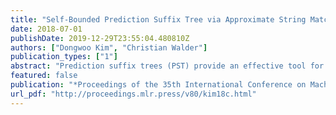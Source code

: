```yaml
---
title: "Self-Bounded Prediction Suffix Tree via Approximate String Matching"
date: 2018-07-01
publishDate: 2019-12-29T23:55:04.480810Z
authors: ["Dongwoo Kim", "Christian Walder"]
publication_types: ["1"]
abstract: "Prediction suffix trees (PST) provide an effective tool for sequence modelling and prediction. Current prediction techniques for PSTs rely on exact matching between the suffix of the current sequence and the previously observed sequence. We present a provably correct algorithm for learning a PST with approximate suffix matching by relaxing the exact matching condition. We then present a self-bounded enhancement of our algorithm where the depth of suffix tree grows automatically in response to the model performance on a training sequence. Through experiments on synthetic datasets as well as three real-world datasets, we show that the approximate matching PST results in better predictive performance than the other variants of PST."
featured: false
publication: "*Proceedings of the 35th International Conference on Machine Learning*"
url_pdf: "http://proceedings.mlr.press/v80/kim18c.html"
---
```


